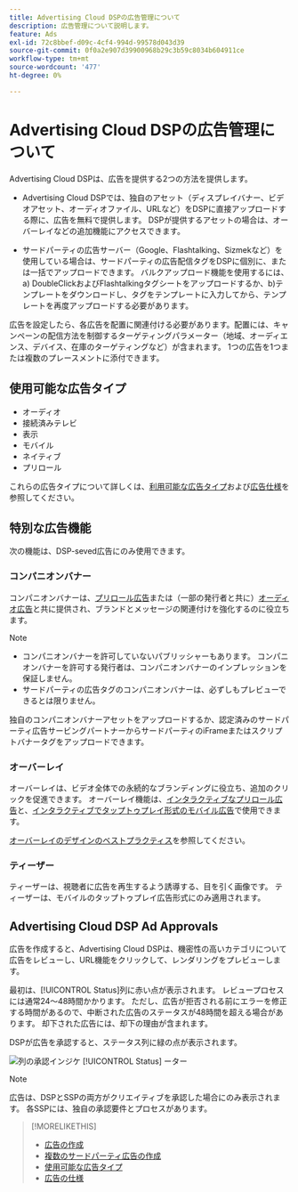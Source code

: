 ```yaml
---
title: Advertising Cloud DSPの広告管理について
description: 広告管理について説明します。
feature: Ads
exl-id: 72c8bbef-d09c-4cf4-994d-99578d043d39
source-git-commit: 0f0a2e907d39900968b29c3b59c8034b604911ce
workflow-type: tm+mt
source-wordcount: '477'
ht-degree: 0%

---
```


# Advertising Cloud DSPの広告管理について

<!-- add "The Ads View (Dashboard?)" section -->

Advertising Cloud DSPは、広告を提供する2つの方法を提供します。

* Advertising Cloud DSPでは、独自のアセット（ディスプレイバナー、ビデオアセット、オーディオファイル、URLなど）をDSPに直接アップロードする際に、広告を無料で提供します。 DSPが提供するアセットの場合は、オーバーレイなどの追加機能にアクセスできます。

* サードパーティの広告サーバー（Google、Flashtalking、Sizmekなど）を使用している場合は、サードパーティの広告配信タグをDSPに個別に、または一括でアップロードできます。 バルクアップロード機能を使用するには、a) DoubleClickおよびFlashtalkingタグシートをアップロードするか、b)テンプレートをダウンロードし、タグをテンプレートに入力してから、テンプレートを再度アップロードする必要があります。<!-- need a list of all supported third-party ad servers; see file in future-tbd folder -->

広告を設定したら、各広告を配置に関連付ける必要があります。配置には、キャンペーンの配信方法を制御するターゲティングパラメーター（地域、オーディエンス、デバイス、在庫のターゲティングなど）が含まれます。 1つの広告を1つまたは複数のプレースメントに添付できます。

## 使用可能な広告タイプ

* オーディオ
* 接続済みテレビ
* 表示
* モバイル
* ネイティブ
* プリロール

これらの広告タイプについて詳しくは、[利用可能な広告タイプ](ad-types.md)および[広告仕様](/help/dsp/assets/ad-specs.pdf)を参照してください。

## 特別な広告機能

次の機能は、DSP-seved広告にのみ使用できます。

### コンパニオンバナー

コンパニオンバナーは、[プリロール広告](ad-settings-pre-roll.md)または（一部の発行者と共に）[オーディオ広告](ad-settings-audio.md)と共に提供され、ブランドとメッセージの関連付けを強化するのに役立ちます。

>[!NOTE]
>
>* コンパニオンバナーを許可していないパブリッシャーもあります。 コンパニオンバナーを許可する発行者は、コンパニオンバナーのインプレッションを保証しません。
>* サードパーティの広告タグのコンパニオンバナーは、必ずしもプレビューできるとは限りません。


独自のコンパニオンバナーアセットをアップロードするか、認定済みのサードパーティ広告サービングパートナーからサードパーティのiFrameまたはスクリプトバナータグをアップロードできます。

### オーバーレイ

オーバーレイは、ビデオ全体での永続的なブランディングに役立ち、追加のクリックを促進できます。 オーバーレイ機能は、[インタラクティブなプリロール広告](ad-settings-pre-roll.md)と、[インタラクティブでタップトゥプレイ形式のモバイル広告](ad-settings-mobile.md)で使用できます。

[オーバーレイのデザインのベストプラクティス](/help/dsp/campaign-management/ads/ad-best-practices-overlays.md)を参照してください。

### ティーザー

ティーザーは、視聴者に広告を再生するよう誘導する、目を引く画像です。 ティーザーは、モバイルのタップトゥプレイ広告形式にのみ適用されます。

## Advertising Cloud DSP Ad Approvals

広告を作成すると、Advertising Cloud DSPは、機密性の高いカテゴリについて広告をレビューし、URL機能をクリックして、レンダリングをプレビューします。

最初は、[!UICONTROL Status]列に赤い点が表示されます。 レビュープロセスには通常24～48時間かかります。 ただし、広告が拒否される前にエラーを修正する時間があるので、中断された広告のステータスが48時間を超える場合があります。 却下された広告には、却下の理由が含まれます。

DSPが広告を承認すると、ステータス列に緑の点が表示されます。

![列の承認インジケ [!UICONTROL Status] ーター](/help/dsp/assets/ad-approval-status.png)

>[!NOTE]
>
>広告は、DSPとSSPの両方がクリエイティブを承認した場合にのみ表示されます。 各SSPには、独自の承認要件とプロセスがあります。

>[!MORELIKETHIS]
>
>* [広告の作成](ad-create.md)
>* [複数のサードパーティ広告の作成](ad-create-third-party.md)
>* [使用可能な広告タイプ](ad-types.md)
>* [広告の仕様](/help/dsp/assets/ad-specs.pdf)

